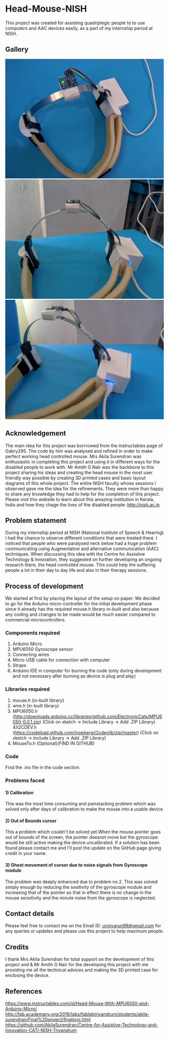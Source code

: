 # Head-Mouse-NISH
This project was created for assisting quadriplegic people to to use computers and AAC devices easily, as a part of my internship period at NISH.

## Gallery
![](images/IMG_20190726_102934.jpg)
![](images/IMG_20190726_103046.jpg)
![](images/MVIMG_20190726_103128.jpg)

## Acknowledgement
The main idea for this project was borrrowed from the instructables page of Gabry295. The code by him was analysed and refined in order to make  perfect working head controlled mouse.
Mrs Akila Surendran was enthusiastic in completing this project and using it in different ways for the disabled people to work with.
Mr Amith G Nair was the backbone to this project sharing his ideas and creating the head mouse in the most user friendly way possible by creating 3D printed cases and basic layout diagrams of this whole project.
The entire NISH faculty whose sessions I observed gave me the idea for the refinements. They were more than happy to share any knowledge they had to help for the completion of this project.
Please visit this website to learn about this amazing institution in Kerala, India and how they chage the lives of the disabled people: http://nish.ac.in

## Problem statement
During my internship period at NISH (National Institute of Speech & Hearing) I had the chance to observe different conditions that were treated there. I noticed that people who were paralysed neck below had a huge problem communicating using Augmentative and alternative communication (AAC) techniques. When discussing this idea with the Centre for Assistive Technology & Innovation, they suggested on further developing an ongoing research there, the head controlled mouse. This could help the suffering people a lot in their day to day life and also in their therapy sessions.

## Process of development
We started at first by placing the layout of the setup on paper. We decided to go for the Arduino micro-controller for the initial development phase since it already has the required mouse.h library in-built and also because any coding and changes to be made would be much easier compared to commercial microcontrollers.
### Components required
1) Arduino Micro
2) MPU6050 Gyroscope sensor
3) Connecting wires
4) Micro USB cable for connection with computer
5) Straps
6) Arduino IDE in computer for burning the code (only during development and not necessary after burning as device is plug and play)
### Libraries required
1) mouse.h (in-built library)
2) wire.h (in-built library)
3) MPU6050.h (http://downloads.arduino.cc/libraries/github.com/ElectronicCats/MPU6050-0.0.1.zip) (Click on sketch -> Include Library -> Add .ZIP Library)
4)I2CDEV.h (https://codeload.github.com/jrowberg/i2cdevlib/zip/master) (Click on sketch -> Include Library -> Add .ZIP Library)
5) MouseTo.h (Optional)(FIND IN GITHUB)
### Code
Find the .ino file in the code section.
### Problems faced
#### 1) Calibration
This was the most time consuming and painstacking problem which was solved only after days of calibration to make the mouse into a usable device
#### 2) Out of Bounds cursor
This a problem which couldn't be solved yet.When the mouse pointer goes out of bounds of the screen, the pointer doesnot move but the gyroscope would be still active making the device uncalibrated. If a solution has been found please contact me and I'll post the update on the GitHub page giving credit in your name.
#### 3) Ghost movement of cursor due to noise signals from Gyroscope module
The problem was deeply enhanced due to problem no 2. This was solved simply enough by reducing the sesitivity of the gyroscope module and increasing that of the pointer so that in effect there is no change in the mouse sensitivity and the minute noise from the gyroscope is neglected.
## Contact details
Please feel free to contact me on the Email ID: unnivarun99@gmail.com for any queries or updates and please use this project to help maximum people.
## Credits
I thank Mrs Akila Surendran for total support on the development of this project and & Mr Amith G Nair for the developing this project with me providing me all the technical advices and making the 3D printed case for enclosing the device.
## References
https://www.instructables.com/id/Head-Mouse-With-MPU6050-and-Arduino-Micro/
http://fab.academany.org/2018/labs/fablabtrivandrum/students/akila-surendran/Final%20project/finalproj.html
https://github.com/AkilaSurendran/Centre-for-Assistive-Technology-and-Innovation-CATI-NISH-Trivandrum
